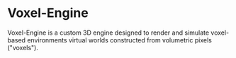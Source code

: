 # Voxel-Engine

Voxel-Engine is a custom 3D engine designed to render and simulate voxel-based environments virtual worlds constructed from volumetric pixels ("voxels").
